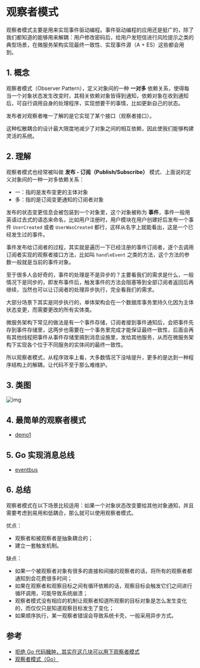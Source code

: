 # 观察者模式

观察者模式主要是用来实现事件驱动编程。事件驱动编程的应用还是挺广的，除了我们都知道的能够用来解耦：用户修改密码后，给用户发短信进行风险提示之类的典型场景，在微服务架构实现最终一致性、实现事件源（A + ES）这些都会用到。

## 1. 概念

观察者模式（Observer Pattern），定义对象间的一种 **一对多** 依赖关系，使得每当一个对象状态发生改变时，其相关依赖对象皆得到通知，依赖对象在收到通知后，可自行调用自身的处理程序，实现想要干的事情，比如更新自己的状态。

发布者对观察者唯一了解的是它实现了某个接口（观察者接口）。

这种松散耦合的设计最大限度地减少了对象之间的相互依赖，因此使我们能够构建灵活的系统。



## 2. 理解

观察者模式也经常被叫做 **发布 - 订阅（Publish/Subscribe）** 模式、上面说的定义对象间的一种一对多依赖关系：

- 一：指的是发布变更的主体对象
- 多：指的是订阅变更通知的订阅者对象

发布的状态变更信息会被包装到一个对象里，这个对象被称为 **事件**，事件一般用英语过去式的语态来命名，比如用户注册时，用户模块在用户创建好后发布一个事件 `UserCreated` 或者 `UserWasCreated` 都行，这样从名字上就能看出，这是一个已经发生过的事件。

事件发布给订阅者的过程，其实就是遍历一下已经注册的事件订阅者，逐个去调用订阅者实现的观察者接口方法，比如叫 `handleEvent` 之类的方法，这个方法的参数一般就是当前的事件对象。

至于很多人会好奇的，事件的处理是不是异步的？主要看我们的需求是什么，一般情况下是同步的，即发布事件后，触发事件的方法会阻塞等到全部订阅者返回后再继续，当然也可以让订阅者的处理异步执行，完全看我们的需求。

大部分场景下其实是同步执行的，单体架构会在一个数据库事务里持久化因为主体状态变更，而需要更改的所有实体类。

微服务架构下常见的做法是有一个事件存储，订阅者接到事件通知后，会把事件先存到事件存储里，这两步也需要在一个事务里完成才能保证最终一致性，后面会再有其他线程把事件从事件存储里搞到消息设施里，发给其他服务，从而在微服务架构下实现各个位于不同服务的实体间的最终一致性。

所以观察者模式，从程序效率上看，大多数情况下没啥提升，更多的是达到一种程序结构上的解耦，让代码不至于那么难维护。



## 3. 类图

![img](https://cdn.jsdelivr.net/gh/hedon954/mapStorage/img/0b17d3bd61844ebaab253163f6d6433f.png)





## 4. 最简单的观察者模式

- [demo1](demo/main.go)



## 5. Go 实现消息总线

- [eventbus](./eventbus/eventbus.go)



## 6. 总结

观察者模式在以下场景比较适用：如果一个对象状态改变要给其他对象通知，并且需要考虑到易用和低耦合，那么就可以使用观察者模式。

优点：

- 观察者和被观察者是抽象耦合的；
- 建立一套触发机制。

缺点：

- 如果一个被观察者对象有很多的直接和间接的观察者的话，将所有的观察者都通知到会花费很多时间；
- 如果在观察者和观察目标之间有循环依赖的话，观察目标会触发它们之间进行循环调用，可能导致系统崩溃；
- 观察者模式没有相应的机制让观察者知道所观察的目标对象是怎么发生变化的，而仅仅只是知道观察目标发生了变化；
- 如果顺序执行，某一观察者错误会导致系统卡壳，一般采用异步方式。



## 参考

- [拒绝 Go 代码臃肿，其实在这几块可以用下观察者模式](https://mp.weixin.qq.com/s?__biz=MzUzNTY5MzU2MA==&mid=2247495132&idx=1&sn=0c42ff03123e188c4de44df1b67ef4de&chksm=fa833c4bcdf4b55da316c82a7edaf33fbeca427116ab57caec1501993a8ef5905ce04f399de3&scene=178&cur_album_id=2531498848431669249#rd)
- [观察者模式（Go）](https://blog.csdn.net/a376240118/article/details/127025840)

